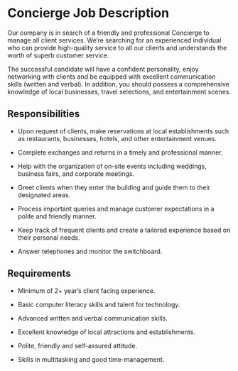 # Concierge Job Description

Our company is in search of a friendly and professional Concierge to manage all client services. We’re searching for an experienced individual who can provide high-quality service to all our clients and understands the worth of superb customer service.

The successful candidate will have a confident personality, enjoy networking with clients and be equipped with excellent communication skills (written and verbal). In addition, you should possess a comprehensive knowledge of local businesses, travel selections, and entertainment scenes.

## Responsibilities

* Upon request of clients, make reservations at local establishments such as restaurants, businesses, hotels, and other entertainment venues.

* Complete exchanges and returns in a timely and professional manner.

* Help with the organization of on-site events including weddings, business fairs, and corporate meetings.

* Greet clients when they enter the building and guide them to their designated areas.

* Process important queries and manage customer expectations in a polite and friendly manner.

* Keep track of frequent clients and create a tailored experience based on their personal needs.

* Answer telephones and monitor the switchboard.

## Requirements

* Minimum of 2+ year’s client facing experience.

* Basic computer literacy skills and talent for technology.

* Advanced written and verbal communication skills.

* Excellent knowledge of local attractions and establishments.

* Polite, friendly and self-assured attitude.

* Skills in multitasking and good time-management.

